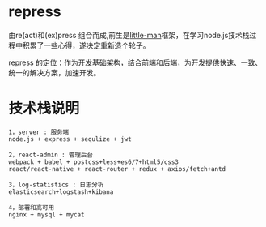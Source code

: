 # repress
由re(act)和(ex)press 组合而成,前生是[little-man](https://github.com/447491480/little-man)框架，在学习node.js技术栈过程中积累了一些心得，遂决定重新造个轮子。

repress 的定位：作为开发基础架构，结合前端和后端，为开发提供快速、一致、统一的解决方案，加速开发。

# 技术栈说明

```
1，server : 服务端
node.js + express + sequlize + jwt

2，react-admin : 管理后台
﻿webpack + babel + postcss+less+es6/7+html5/css3
react/react-native + react-router + redux + axios/fetch+antd

3，log-statistics : 日志分析
elasticsearch+logstash+kibana

4，部署和高可用
nginx + mysql + mycat

```



